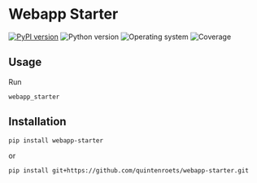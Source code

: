 # Webapp Starter
[![PyPI version](https://badge.fury.io/py/webapp-starter.svg)](https://badge.fury.io/py/webapp-starter)
![Python version](https://img.shields.io/badge/python-3.10+-brightgreen)
![Operating system](https://img.shields.io/badge/os-linux-brightgreen)
![Coverage](https://img.shields.io/badge/coverage-100%25-brightgreen)

## Usage

Run
```shell
webapp_starter
```
## Installation
```shell
pip install webapp-starter
```
or
```shell
pip install git+https://github.com/quintenroets/webapp-starter.git
```
